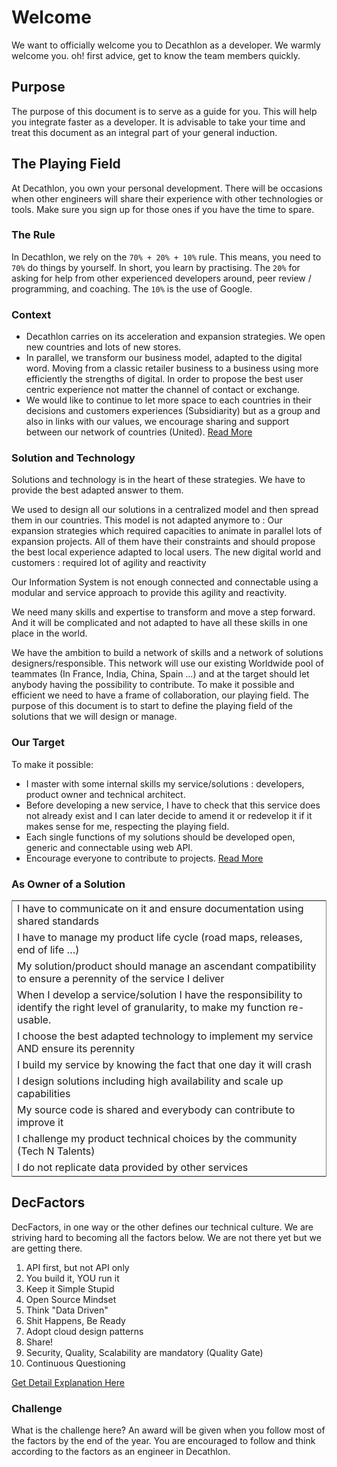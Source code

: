 # Welcome
We want to officially welcome you to Decathlon as a developer. We warmly welcome you. oh! first advice,
get to know the team members quickly.  

## Purpose
The purpose of this document is to serve as a guide for you. This will help you integrate faster as a developer. It is advisable to take your time and treat this document as an integral part of your general induction.

## The Playing Field
At Decathlon, you own your personal development. There will be occasions when other engineers will share their experience with other technologies or tools. 
Make sure you sign up for those ones if you have the time to spare.  
### The Rule 
In Decathlon, we rely on the ```70% + 20% + 10%``` rule. 
This means, you need to ```70%``` do things by yourself. In short, you learn by practising. The
```20%``` for asking for help from other experienced developers around, peer review / programming, and coaching. The ```10%``` is the use of
Google.

### Context 
* Decathlon carries on its acceleration and expansion strategies. We open new countries and lots of new stores.
* In parallel, we transform our business model, adapted to the digital word. Moving from a classic retailer business to a business using more efficiently the strengths of digital. In order to propose the best user centric experience not matter the channel of contact or exchange.
* We would like to continue to let more space to each countries in their decisions and customers experiences (Subsidiarity) but as a group and also in links with our values, we encourage sharing and support between our network of countries (United).
[Read More](https://freethegame.decathlon.com)

### Solution and Technology 
Solutions and technology is in the heart of these strategies. We have to provide the best adapted answer to them.

We used to design all our solutions in a centralized model and then spread them in our countries. This model is not adapted anymore to :
Our expansion strategies which required capacities to animate in parallel lots of expansion projects. All of them have their constraints and should propose the best local experience adapted to local users.
The new digital world and customers : required lot of agility and reactivity

Our Information System is not enough connected and connectable using a modular and service approach to provide this agility and reactivity.

We need many skills and expertise to transform and move a step forward. And it will be complicated and not adapted to have all these skills in one place in the world. 

We have the ambition to build a network of skills and a network of solutions designers/responsible. 
This network will use our existing Worldwide pool of teammates (In France, India, China, Spain …)  and at the target should let anybody having the possibility to contribute.
To make it possible and efficient we need to have a frame of collaboration, our playing field. 
The purpose of this document is to start to define the playing field of the solutions that we will design or manage. 


### Our Target
To make it possible:
* I master with some internal skills my service/solutions : developers, product owner and technical architect.
* Before developing a new service, I have to check that this service does not already exist and I can later decide to amend it or redevelop it if it makes sense for me, respecting the playing field.
* Each single functions of my solutions should be developed open, generic and connectable using web API.
* Encourage everyone to contribute to projects.
[Read More](https://freethegame.decathlon.com)

### As Owner of a Solution
<table rules ="COLS">
  <tr>
    <td>I have to communicate on it and ensure documentation using shared standards</td>
  </tr>
  <tr>
    <td>I have to manage my product life cycle (road maps, releases, end of life …)</td>
  </tr>
  <tr>
    <td>My solution/product should manage an ascendant compatibility to ensure a perennity of the service I deliver</td>
  </tr>
  <tr>
    <td>When I develop a service/solution I have the responsibility to identify the right level of granularity, to make my function re-usable.</td>
  </tr>
  <tr>
    <td>
I choose the best adapted technology to implement my service AND ensure its perennity</td>
  </tr>
  <tr>
    <td>
I build my service by knowing the fact that one day it will crash</td>
  </tr>
  <tr>
    <td>
 I design solutions including high availability and scale up capabilities</td>
  </tr>
  <tr>
    <td>
My source code is shared and everybody can contribute to improve it</td>
  </tr>
  <tr>
    <td>
I challenge my product technical choices by the community (Tech N Talents)</td>
  </tr>
  <tr>
    <td>I do not replicate data provided by other services</td>
  </tr>
 </table>


## DecFactors
DecFactors, in one way or the other defines our technical culture. We are striving 
hard to becoming all the factors below. We are not there yet but we are getting there. 

1. API first, but not API only
2. You build it, YOU run it
3. Keep it Simple Stupid
4. Open Source Mindset
5. Think "Data Driven"
6. Shit Happens, Be Ready
7. Adopt cloud design patterns
8. Share! 
9. Security, Quality, Scalability are mandatory (Quality Gate)
10. Continuous Questioning

[Get Detail Explanation Here](https://docs.google.com/presentation/d/1AYCrIaJ_XPDVk7MYz5VFxTbBqU_2ltlC9RJAA4gVUhI/edit#slide=id.g35592c7c42_0_0)

### Challenge
What is the challenge here? 
An award will be given when you follow most of the factors by the end of the year. 
You are encouraged to follow and think according to the factors as an engineer in Decathlon. 